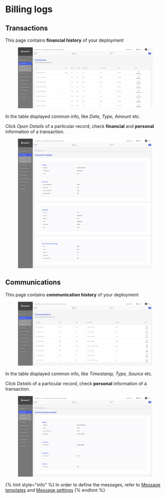 # Billing logs

## Transactions

This page contains **financial history** of your deployment

<figure><img src="../../.gitbook/assets/image (26).png" alt=""><figcaption></figcaption></figure>

In the table displayed common info, like _Date, Type, Amount_ etc.

Click _Open Details_ of a particular record, check **financial** and **personal** information of a transaction.

<figure><img src="../../.gitbook/assets/image (27).png" alt=""><figcaption></figcaption></figure>

## Communications

This page contains **communication history** of your deployment

<figure><img src="../../.gitbook/assets/image (28).png" alt=""><figcaption></figcaption></figure>

In the table displayed common info, like _Timestamp, Type, Source_ etc.

Click _Details_ of a particular record, check **personal** information of a transaction.

<figure><img src="../../.gitbook/assets/image (29).png" alt=""><figcaption></figcaption></figure>

{% hint style="info" %}
In order to define the messages, refer to [Message templates](message-templates.md) and [Message settings](message-settings.md)
{% endhint %}

